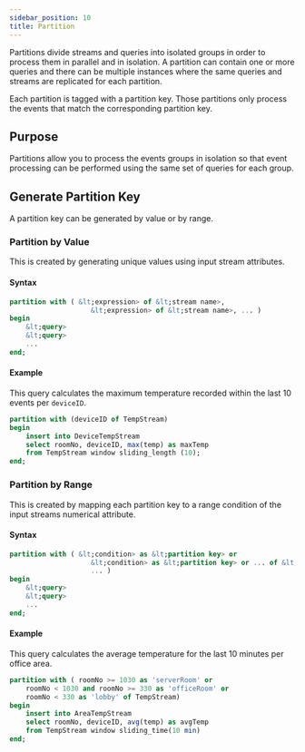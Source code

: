 ```yaml
---
sidebar_position: 10
title: Partition
---
```


Partitions divide streams and queries into isolated groups in order to process them in parallel and in isolation. A partition can contain one or more queries and there can be multiple instances where the same queries and streams are replicated for each partition.

Each partition is tagged with a partition key. Those partitions only process the events that match the corresponding partition key.

## Purpose

Partitions allow you to process the events groups in isolation so that event processing can be performed using the same set of queries for each group.

## Generate Partition Key

A partition key can be generated by value or by range.

### Partition by Value

This is created by generating unique values using input stream attributes.

#### Syntax

```sql
partition with ( &lt;expression> of &lt;stream name>,
                    &lt;expression> of &lt;stream name>, ... )
begin
    &lt;query>
    &lt;query>
    ...
end;
```

#### Example

This query calculates the maximum temperature recorded within the last 10 events per `deviceID`.

```sql
partition with (deviceID of TempStream)
begin
    insert into DeviceTempStream
    select roomNo, deviceID, max(temp) as maxTemp
    from TempStream window sliding_length (10);
end;
```

### Partition by Range

This is created by mapping each partition key to a range condition of the input streams numerical attribute.

#### Syntax

```sql
partition with ( &lt;condition> as &lt;partition key> or
                    &lt;condition> as &lt;partition key> or ... of &lt;stream name>,
                    ... )
begin
    &lt;query>
    &lt;query>
    ...
end;
```

#### Example

This query calculates the average temperature for the last 10 minutes per office area.

```sql
partition with ( roomNo >= 1030 as 'serverRoom' or
    roomNo < 1030 and roomNo >= 330 as 'officeRoom' or
    roomNo < 330 as 'lobby' of TempStream)
begin
    insert into AreaTempStream
    select roomNo, deviceID, avg(temp) as avgTemp
    from TempStream window sliding_time(10 min)
end;
```  
